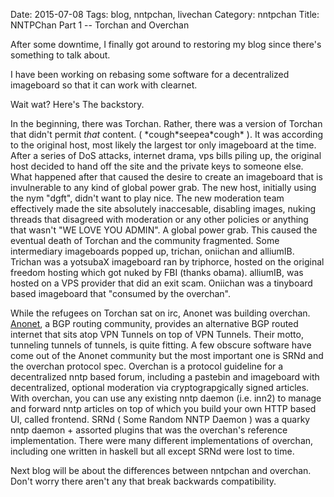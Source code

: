 Date: 2015-07-08
Tags: blog, nntpchan, livechan
Category: nntpchan
Title: NNTPChan Part 1 -- Torchan and Overchan

After some downtime, I finally got around to restoring my blog since there's something to talk about.

I have been working on rebasing some software for a decentralized imageboard so that it can work with clearnet.

Wait wat? Here's The backstory.

In the beginning, there was Torchan. Rather, there was a version of Torchan that didn't permit *that* content. ( \*cough\*seepea\*cough\* ). It was according to the original host, most likely the largest tor only imageboard at the time.
After a series of DoS attacks, internet drama, vps bills piling up, the original host decided to hand off the site and the private keys to someone else.
What happened after that caused the desire to create an imageboard that is invulnerable to any kind of global power grab. The new host, initially using the nym "dgft", didn't want to play nice. The new moderation team effectively made the site
absolutely inaccesable, disabling images, nuking threads that disagreed with moderation or any other policies or anything that wasn't "WE LOVE YOU ADMIN". A global power grab. This caused the eventual death of Torchan and the community fragmented.
Some intermediary imageboards popped up, trichan, oniichan and alliumIB. Trichan was a yotsubaX imageboard ran by triphorce, hosted on the original freedom hosting which got nuked by FBI (thanks obama). alliumIB, was hosted on a VPS provider that did an exit scam.
Oniichan was a tinyboard based imageboard that "consumed by the overchan".

While the refugees on Torchan sat on irc, Anonet was building overchan. [Anonet](http://anonet.org/faq.htm), a BGP routing community, provides an alternative BGP routed internet that sits atop VPN Tunnels on top of VPN Tunnels. Their motto, tunneling tunnels of tunnels, is quite fitting. A few obscure software have come out of the Anonet community
but the most important one is SRNd and the overchan protocol spec. Overchan is a protocol guideline for a decentralized nntp based forum, including a pastebin and imageboard with decentralized, optional moderation via cryptograpgically signed articles.
With overchan, you can use any existing nntp daemon (i.e. inn2) to manage and forward nntp articles on top of which you build your own HTTP based UI, called frontend. SRNd ( Some Random NNTP Daemon ) was a quarky nntp daemon + assorted plugins that was the overchan's
reference implementation. There were many different implementations of overchan, including one written in haskell but all except SRNd were lost to time.

Next blog will be about the differences between nntpchan and overchan. Don't worry there aren't any that break backwards compatibility.
